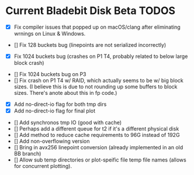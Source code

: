 # Current Bladebit Disk Beta TODOS

- [x] Fix compiler issues that popped up on macOS/clang after eliminating wrnings on Linux & Windows.
- [] Fix 128 buckets bug (linepoints are not serialized incorrectly)
- [x] Fix 1024 buckets bug (crashes on P1 T4, probably related to below large block crash)
- [] Fix 1024 buckets bug on P3
- [] Fix crash on P1 T4 w/ RAID, which actually seems to be w/ big block sizes. (I believe this is due to not rounding up some buffers to block sizes. There's anote about this in fp code.)
- [x] Add no-direct-io flag for both tmp dirs
- [x] Add no-direct-io flag for final plot
- [] Add synchronos tmp IO (good with cache)
- [] Perhaps add a different queue for t2 if it's a different physical disk
- [] Add method to reduce cache requirements to 96G instead of 192G
- [] Add non-overflowing version
- [] Bring in avx256 linepoint conversion (already implemented in an old BB branch)
- [] Allow sub temp directories or plot-speific file temp file names (allows for concurrent plotting).
